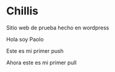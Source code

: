 # Chillis
Sitio web de prueba hecho en wordpress

Hola soy Paolo

Este es mi primer push

Ahora este es mi primer pull
